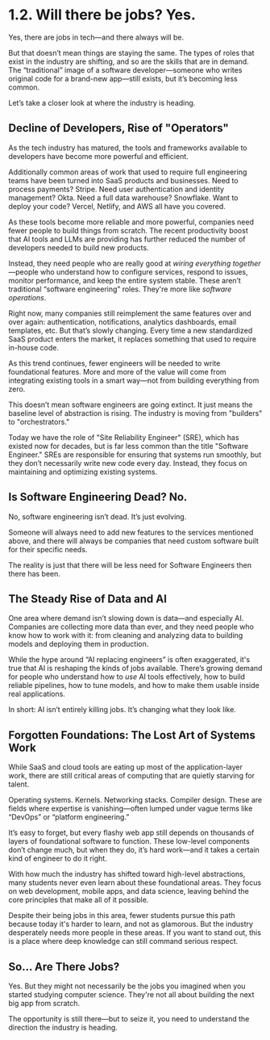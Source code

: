 # 1.2. Will there be jobs? Yes.

Yes, there are jobs in tech—and there always will be.

But that doesn’t mean things are staying the same. The types of roles that exist in the industry are shifting, and so are the skills that are in demand. The “traditional” image of a software developer—someone who writes original code for a brand-new app—still exists, but it’s becoming less common.

Let’s take a closer look at where the industry is heading.

## Decline of Developers, Rise of "Operators"

As the tech industry has matured, the tools and frameworks available to developers have become more powerful and efficient.

Additionally common areas of work that used to require full engineering teams have been turned into SaaS products and businesses. Need to process payments? Stripe. Need user authentication and identity management? Okta. Need a full data warehouse? Snowflake. Want to deploy your code? Vercel, Netlify, and AWS all have you covered.

As these tools become more reliable and more powerful, companies need fewer people to build things from scratch. The recent productivity boost that AI tools and LLMs are providing has further reduced the number of developers needed to build new products.

Instead, they need people who are really good at _wiring everything together_—people who understand how to configure services, respond to issues, monitor performance, and keep the entire system stable. These aren’t traditional “software engineering” roles. They're more like _software operations_.

Right now, many companies still reimplement the same features over and over again: authentication, notifications, analytics dashboards, email templates, etc. But that’s slowly changing. Every time a new standardized SaaS product enters the market, it replaces something that used to require in-house code.

As this trend continues, fewer engineers will be needed to write foundational features. More and more of the value will come from integrating existing tools in a smart way—not from building everything from zero.

This doesn’t mean software engineers are going extinct. It just means the baseline level of abstraction is rising. The industry is moving from "builders" to "orchestrators."

Today we have the role of "Site Reliability Engineer" (SRE), which has existed now for decades, but is far less common than the title "Software Engineer." SREs are responsible for ensuring that systems run smoothly, but they don’t necessarily write new code every day. Instead, they focus on maintaining and optimizing existing systems.

## Is Software Engineering Dead? No.

No, software engineering isn’t dead. It’s just evolving.

Someone will always need to add new features to the services mentioned above, and there will always be companies that need custom software built for their specific needs.

The reality is just that there will be less need for Software Engineers then there has been.

## The Steady Rise of Data and AI

One area where demand isn’t slowing down is data—and especially AI. Companies are collecting more data than ever, and they need people who know how to work with it: from cleaning and analyzing data to building models and deploying them in production.

While the hype around “AI replacing engineers” is often exaggerated, it's true that AI is reshaping the kinds of jobs available. There’s growing demand for people who understand how to _use_ AI tools effectively, how to build reliable pipelines, how to tune models, and how to make them usable inside real applications.

In short: AI isn’t entirely killing jobs. It’s changing what they look like.

## Forgotten Foundations: The Lost Art of Systems Work

While SaaS and cloud tools are eating up most of the application-layer work, there are still critical areas of computing that are quietly starving for talent.

Operating systems. Kernels. Networking stacks. Compiler design. These are fields where expertise is vanishing—often lumped under vague terms like “DevOps” or “platform engineering.”

It’s easy to forget, but every flashy web app still depends on thousands of layers of foundational software to function. These low-level components don’t change much, but when they do, it’s hard work—and it takes a certain kind of engineer to do it right.

With how much the industry has shifted toward high-level abstractions, many students never even learn about these foundational areas. They focus on web development, mobile apps, and data science, leaving behind the core principles that make all of it possible.

Despite their being jobs in this area, fewer students pursue this path because today it's harder to learn, and not as glamorous. But the industry desperately needs more people in these areas. If you want to stand out, this is a place where deep knowledge can still command serious respect.

## So… Are There Jobs?

Yes. But they might not necessarily be the jobs you imagined when you started studying computer science. They're not all about building the next big app from scratch.

The opportunity is still there—but to seize it, you need to understand the direction the industry is heading.
